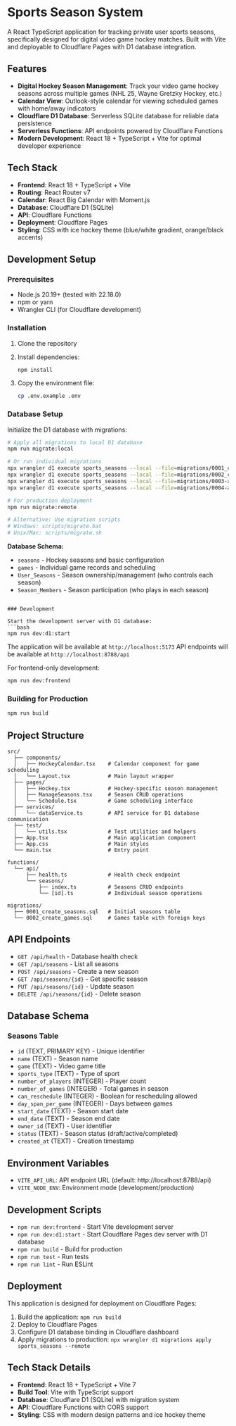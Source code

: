 # Sports Season System

A React TypeScript application for tracking private user sports seasons, specifically designed for digital video game hockey matches. Built with Vite and deployable to Cloudflare Pages with D1 database integration.

## Features

- **Digital Hockey Season Management**: Track your video game hockey seasons across multiple games (NHL 25, Wayne Gretzky Hockey, etc.)
- **Calendar View**: Outlook-style calendar for viewing scheduled games with home/away indicators
- **Cloudflare D1 Database**: Serverless SQLite database for reliable data persistence
- **Serverless Functions**: API endpoints powered by Cloudflare Functions
- **Modern Development**: React 18 + TypeScript + Vite for optimal developer experience

## Tech Stack

- **Frontend**: React 18 + TypeScript + Vite
- **Routing**: React Router v7
- **Calendar**: React Big Calendar with Moment.js
- **Database**: Cloudflare D1 (SQLite)
- **API**: Cloudflare Functions
- **Deployment**: Cloudflare Pages
- **Styling**: CSS with ice hockey theme (blue/white gradient, orange/black accents)

## Development Setup

### Prerequisites

- Node.js 20.19+ (tested with 22.18.0)
- npm or yarn
- Wrangler CLI (for Cloudflare development)

### Installation

1. Clone the repository
2. Install dependencies:
   ```bash
   npm install
   ```

3. Copy the environment file:
   ```bash
   cp .env.example .env
   ```

### Database Setup

Initialize the D1 database with migrations:

```bash
# Apply all migrations to local D1 database
npm run migrate:local

# Or run individual migrations
npx wrangler d1 execute sports_seasons --local --file=migrations/0001_create_seasons.sql
npx wrangler d1 execute sports_seasons --local --file=migrations/0002_create_games.sql
npx wrangler d1 execute sports_seasons --local --file=migrations/0003-add-user-seasons.sql
npx wrangler d1 execute sports_seasons --local --file=migrations/0004-add-season-members.sql

# For production deployment
npm run migrate:remote

# Alternative: Use migration scripts
# Windows: scripts/migrate.bat
# Unix/Mac: scripts/migrate.sh
```

**Database Schema:**
- `seasons` - Hockey seasons and basic configuration
- `games` - Individual game records and scheduling
- `User_Seasons` - Season ownership/management (who controls each season)
- `Season_Members` - Season participation (who plays in each season)
```

### Development

Start the development server with D1 database:
```bash
npm run dev:d1:start
```

The application will be available at `http://localhost:5173`
API endpoints will be available at `http://localhost:8788/api`

For frontend-only development:
```bash
npm run dev:frontend
```

### Building for Production

```bash
npm run build
```

## Project Structure

```
src/
  ├── components/
  │   ├── HockeyCalendar.tsx    # Calendar component for game scheduling
  │   └── Layout.tsx            # Main layout wrapper
  ├── pages/
  │   ├── Hockey.tsx            # Hockey-specific season management
  │   ├── ManageSeasons.tsx     # Season CRUD operations
  │   └── Schedule.tsx          # Game scheduling interface
  ├── services/
  │   └── dataService.ts        # API service for D1 database communication
  ├── test/
  │   └── utils.tsx             # Test utilities and helpers
  ├── App.tsx                   # Main application component
  ├── App.css                   # Main styles
  └── main.tsx                  # Entry point

functions/
  └── api/
      ├── health.ts             # Health check endpoint
      └── seasons/
          ├── index.ts          # Seasons CRUD endpoints
          └── [id].ts           # Individual season operations

migrations/
  ├── 0001_create_seasons.sql   # Initial seasons table
  └── 0002_create_games.sql     # Games table with foreign keys
```

## API Endpoints

- `GET /api/health` - Database health check
- `GET /api/seasons` - List all seasons
- `POST /api/seasons` - Create a new season
- `GET /api/seasons/{id}` - Get specific season
- `PUT /api/seasons/{id}` - Update season
- `DELETE /api/seasons/{id}` - Delete season

## Database Schema

### Seasons Table
- `id` (TEXT, PRIMARY KEY) - Unique identifier
- `name` (TEXT) - Season name
- `game` (TEXT) - Video game title
- `sports_type` (TEXT) - Type of sport
- `number_of_players` (INTEGER) - Player count
- `number_of_games` (INTEGER) - Total games in season
- `can_reschedule` (INTEGER) - Boolean for rescheduling allowed
- `day_span_per_game` (INTEGER) - Days between games
- `start_date` (TEXT) - Season start date
- `end_date` (TEXT) - Season end date
- `owner_id` (TEXT) - User identifier
- `status` (TEXT) - Season status (draft/active/completed)
- `created_at` (TEXT) - Creation timestamp

## Environment Variables

- `VITE_API_URL`: API endpoint URL (default: http://localhost:8788/api)
- `VITE_NODE_ENV`: Environment mode (development/production)

## Development Scripts

- `npm run dev:frontend` - Start Vite development server
- `npm run dev:d1:start` - Start Cloudflare Pages dev server with D1 database
- `npm run build` - Build for production
- `npm run test` - Run tests
- `npm run lint` - Run ESLint

## Deployment

This application is designed for deployment on Cloudflare Pages:

1. Build the application: `npm run build`
2. Deploy to Cloudflare Pages
3. Configure D1 database binding in Cloudflare dashboard
4. Apply migrations to production: `npx wrangler d1 migrations apply sports_seasons --remote`

## Tech Stack Details

- **Frontend**: React 18 + TypeScript + Vite 7
- **Build Tool**: Vite with TypeScript support
- **Database**: Cloudflare D1 (SQLite) with migration system
- **API**: Cloudflare Functions with CORS support
- **Styling**: CSS with modern design patterns and ice hockey theme
